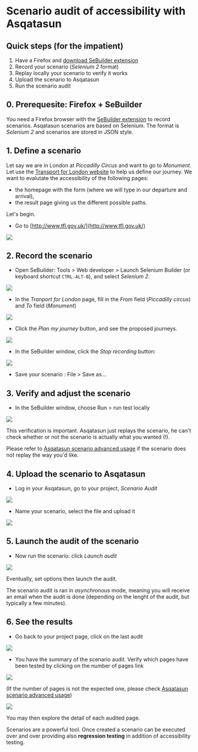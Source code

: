 # Scenario audit of accessibility with Asqatasun

## Quick steps (for the impatient)

1. Have a Firefox and [download SeBuilder extension](http://www.saucelabs.com/addons/selenium-builder-latest.xpi)
1. Record your scenario (*Selenium 2* format)
1. Replay locally your scenario to verify it works
1. Upload the scenario to Asqatasun
1. Run the scenario audit

## 0. Prerequesite: Firefox + SeBuilder

You need a Firefox browser with the [SeBuilder extension](http://www.saucelabs.com/addons/selenium-builder-latest.xpi)
to record scenarios. Asqatasun scenarios are based on Selenium. The format is *Selenium 2* and scenarios are stored in JSON style.

## 1. Define a scenario

Let say we are in London at *Piccadilly Circus* and want to go to *Monument*. Let
use the [Transport for London website](http://www.tfl.gov.uk/) to help us define our journey.
We want to evalutate the accessibility of the following pages:

* the homepage with the form (where we will type in our departure and arrival),
* the result page giving us the different possible paths.

Let's begin.

* Go to [http://www.tfl.gov.uk/](http://www.tfl.gov.uk/)

![](Images/screenshot_20150309_ASQATASUN_SCENARIO_step_A1_transport_for_london.png)

## 2. Record the scenario

* Open SeBuilder: Tools > Web developer > Launch Selenium Builder (or keyboard 
shortcut `CTRL-ALT-B`), and select *Selenium 2*.

![](Images/screenshot_20150309_ASQATASUN_SCENARIO_step_A2_SeBuilder_window.png)

* In the *Tranport for London* page, fill in the *From* field (*Piccadilly circus*)
and *To* field (*Monument*)

![](Images/screenshot_20150309_ASQATASUN_SCENARIO_step_B_filling_form.png)

* Click the *Plan my journey* button, and see the proposed journeys.

![](Images/screenshot_20150309_ASQATASUN_SCENARIO_step_C_journey_result_page.png)

* In the SeBuilder window, click the *Stop recording* button:

![](Images/screenshot_20150309_ASQATASUN_SCENARIO_step_D_stop_recording.png)

* Save your scenario : File > Save as...

## 3. Verify and adjust the scenario

* In the SeBuilder window, choose Run > run test locally

![](Images/screenshot_20150309_ASQATASUN_SCENARIO_step_E_run_test_locally.png)

This verification is important. Asqatasun just replays the scenario, he can't check
whether or not the scenario is actually what you wanted (!).

Please refer to [Asqatasun scenario advanced usage](userdoc-scenario-audit-advanced.md)
if the scenario does not replay the way you'd like.

## 4. Upload the scenario to Asqatasun

* Log in your Asqatasun, go to your project, *Scenario Audit*

![](Images/screenshot_20150309_ASQATASUN_SCENARIO_step_F_Asqatasun_goto_scenario_audit.png)

* Name your scenario, select the file and upload it

![](Images/screenshot_20150309_ASQATASUN_SCENARIO_step_G_upload_scenario.png)

## 5. Launch the audit of the scenario

* Now run the scenario: click *Launch audit*

![](Images/screenshot_20150309_ASQATASUN_SCENARIO_step_H_run_scenario.png)

Eventually, set options then launch the audit.

The scenario audit is ran in *asynchronous* mode, meaning you will receive an
email when the audit is done (depending on the lenght of the audit, but typically
a few minutes).

## 6. See the results

* Go back to your project page, click on the last audit 

![](Images/screenshot_20150309_ASQATASUN_SCENARIO_step_I_last_audits.png)

* You have the summary of the scenario audit. Verify which pages have been tested
by clicking on the number of pages link

![](Images/screenshot_20150309_ASQATASUN_SCENARIO_step_J_audit_summary.png)

(If the number of pages is not the expected one, please check [Asqatasun scenario advanced usage](userdoc-scenario-audit-advanced.md))

![](Images/screenshot_20150309_ASQATASUN_SCENARIO_step_K_list_of_pages.png)

You may then explore the detail of each audited page.

Scenarios are a powerful tool. Once created a scenario can be executed over and
over providing also **regression testing** in addition of accessibility testing.


